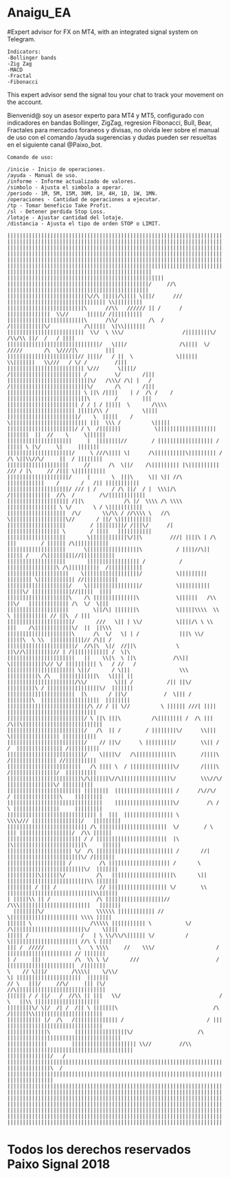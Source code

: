 # Anaigu_EA
#Expert advisor for FX on MT4, with an integrated signal system on Telegram.

    Indicators:
    -Bollinger bands
    -Zig Zag
    -MACD
    -Fractal
    -Fibonacci

This expert advisor send the signal tou your chat to track your movement on the account.

Bienvenid@ soy un asesor experto para MT4 y MT5, configurado con indicadores en bandas Bollinger, ZigZag, regresion Fibonacci, Bull, Bear, Fractales para mercados foraneos y divisas, no olvida leer sobre el manual de uso con el comando /ayuda sugerencias y dudas pueden ser resueltas en el siguiente canal @Paixo_bot.

    Comando de uso:

    /inicio - Inicio de operaciones.
    /ayuda - Manual de uso.
    /informe - Informe actualizado de valores.
    /simbolo - Ajusta el simbolo a operar.
    /periodo - 1M, 5M, 15M, 30M, 1H, 4H, 1D, 1W, 1MN.
    /operaciones - Cantidad de operaciones a ejecutar.
    /tp - Tomar beneficio Take Profit.
    /sl - Detener perdida Stop Loss.
    /lotaje - Ajustar cantidad del lotaje.
    /distancia - Ajusta el tipo de orden STOP o LIMIT.

    ||||||||||||||||||||||||||||||||||||||||||||||||||||||||||||||||||||||||||||||||||||||||||||||||||||||
    ||||||||||||||||||||||||||||||||||||||||||||||||||||||||||||||||||||||||||||||||||||||||||||||||||||||
    ||||||||||||||||||||||||||||||||||||||||||||||||||||||||||||||||||||||||||||||||||||||||||||||||||||||
    ||||||||||||||||||||||||||||||||||||||||||||||||||||||||||||||||||||||||||||||||||||||||||||||||||||||
    ||||||||||||||||||||||||||||||||||||||||||||||||||||||||||||||||||||||||||||||||||||||||||||||||||||||
    ||||||||||||||||||||||||||||||||||||||||||||||||||||||||||||||||||||||||||||||||||||||||||||||||||||||
    |||||||||||||||||||||||||||||||||||||||||||||||    |||||||||||||||||||||||||||||||||||||||||||||||||||
    ||||||||||||||||||||||||||||||||||||||||||||||/     //\ ||||||||||||||||||||||||||||||||||||||||||||||
    ||||||||||||||||||||||||||\//\ |||||/\|||| \|||/      /// |||||||||||||||||||||||||||||||| \\|||||||||
    |||||||||||||||||||||||||\      //\\   ////// || /      / ||||||||||||||  \\//      |||||/ /||||||||||
    |||||||||||||||||||||||||\      /\\/          /\  /      /|||||||||||\/           /\|||||  \|\\|||||||
    |||||||||||||||||||||||||  \\/  \ \\\/                   /||||||||\/            /\\/\\ ||/  /   / ||||
    ||||||||||||||||||||||||||||||/   \|||/                 /\||||  \/ /////       /\  \////|\         |||
    |||||||||||||||||||||||// ||||/   / ||  \              \|||||| \\|||||||   \\///   / \/ /         /|||
    ||||||||||||||||||||||||| \///      \||||/            /||||||||||||||||||||||| /         \/       /|||
    |||||||||||||||||||||||||||\/   /\\\/ /\| |   /       /|||||||||||||||||||||||||\/       /\       /|||
    |||||||||||||||||||||||| \ ||\ /||||    | /  /\ /    / ||||||||||||||||||||||||||\        /        |||
    ||||||||||||||||||||||| / / | / |||||  \       /\\\\ |||||||||||||||||||||| |||||/\\ /           \||||
    |||||||||||||||||||||||/    \  |||||    /        \||||||||||||||||||||||||| |||  \\\ /          \|||||
    ||||||||||||||||||||||/ / \  /|||||||           \|||||||||||||||||||  |||||||  ||  //    \     \||||||
    |||||||||||||||||||||     |  ||||||||//        / |||||||||||||||||| /   ||||| \ |\/     \|     |||||||
    |||||||||||||||||||||/     \ ///\|||| \|      /\||||||||||\||||||||| / /\ \||\\//\/     ||  / ||||||||
    ||||||||||||||||||||     //      /\  \||/    /\||||||||| |\|||||||||| /// / |\     // /||| \||||||||||
    ||||||||||||||||||||/     |       \  |||\     \|| \|| //\  ||||||||||||    /       /   /|| |||||||||||
    ||||||||||||||||||||/ /// | /     / /\ ||/  / |  \\\|/\  /|||||||||||||  //\  /        /\/||||||||||||
    |||||||||||||||||||| /||\             /\ |/  \\\\ /\ \\\\ |||||||||||||||| \ \/       \ / \|||||||||||
    |||||||||||||||||||  /\/       \\/\\ / //\\\\ \   //\  \||||||||||||||||||\//       / ||/ \|||||||||||
    |||||||||||||||||||        / |||||||||/ /|||\/      /| ||||||||||||||||| \        / ||||   |||||||||||
    |||||||||||||||||||       \||||||||||||\/||\         ///| ||||\ | /\ |||        / |||||| /\|||||||||||
    |||||||||||||||||||      \|||||||||||||||||\           / ||||//\|| ||||| /    /\|||||||||//|||||||||||
    |||||||||||||||||||       ||||||||||||||||| /           / ||||||||||||||||\ /\||||||||||  /|||||||||||
    ||||||||||||||||||||    \||||||||||||||||||/           \||||||||| |||||||| \|||||||||||| //|||||||||||
    ||||||||||||||||||||/    \|||||||||||||||||/           \||||||||||  |||||\/ |||||||||||||//|||||  ||||
    ||||||||||||||||||||\    /\ ||||||||||||||\            \||||||   /\\ ||\/   ||||||||||||| /\  \/  \|||
    ||||||||||||||||||||        \||/\| |||||||\            \|||||\\\\  \\      \ ||||||||||| // ||\  / |||
    |||||||||||||||||||||/       ///   \|| | \\/           \||||/\ \ \\ |||    /\||||||||||||\/  ||  ||\\\
    |||||||||||||||||||||\      /\  \/   \| | /             |||\ \\/ |||||\  \ \\  |||||||||||// /\|| /   
    ||||||||||||||||||||||/  //\|\  \|/  //||\             \ ||\//\|||||||||// | /|||||||||||| /  \|\     
    ||||||||||||||||||||||   ||    \\|\  \ ||\            /\\|| \|||||||||||\// \/ |||||||||| \   / //   /
    |||||||||||||||||||||| \||/       / \|||                \\\  ||||||||||\ /\   ||||||||||||\   \|||| ||
    ||||||||||||||||||||||/\\/         \||| /           /|| ||\/ |||||||||\ / |||||||||||||||||\/  |||||||
    ||||||||||||||||||||||  |\       / ||\/            /  \||| /  ||||||||\  |||||||||||||||||||  ||||||||
    ||||||||||||||||||||||||||/\ // / || \//          \ |||||| ///| ||||     |||||||||||||||||||||||||||||
    |||||||||||||||||||||||||/ \ ||\ |||\          /\|||||||| /  /\ |||    /\||\||||||||||||||||||||||||||
    |||||||||||||||||||||||||/   /\  || /        / ||||||||\/      \\|||     \|||||||||||||||| |||||||||||
    |||||||||||||||||||||||||/    // ||\/      \ |||||||||/        \\|| /   /  ||||||||||||||| /||||||||||
    |||||||||||||||||||||||||/    \||||\/   /\||||||||||||\        /||||\    /||||||||||||||| //||||||||||
    ||||||||||||||||||||||||   /\ |||| \  / ||||||||||||||\/       /||||\    /|||||||||||||||/  ||||||||||
    ||||||||||||||||||||||||\/\||||||\//\||||||||||||||||\/        \\\//\/    |||||||||||||||\/ ||||||||||
    |||||||||||||||||||||||| ||||||||  ||||||||||||||||||| /      /\//\/   / |||||||||||||||\    |||||||||
    |||||||||||||||||||||||||||||||    |||||||||||||||||||\/         /\ /  \ |||||||||||||||     |||||||||
    ||||||||||||||||||||||||||||| |  |||  |||||||||||||||| \         \\\\/// ||||||||||||||||/   |||||||||
    |||||||||||||||||||||||||| /\ ||||||||||||||||||||||  \/        / \ ||| |||||||||||||||||/  /\\ ||||||
    |||||||||||||||||||||||| / / |||||||||||||||||||||||  |\         |\|||||||||||||||||||||||\     ||||||
    ||||||||||||||||||||| \/  /\ ||||||||||||||||||||||||| /       //| ||||||||||||||||||||||||\/ /|||||||
    ||||||||||||||||||| /         /\ |||||||||||||||||||| /       \   |||||||||||||||||||||||||\/  |||||||
    ||||||||||\||||||\/          /\   ||||||||||||||||||||\       \|| ||||||||||||||||||||||||||\\ |||||||
    |||||||| / ||| /              // ||||||||||||||||||| \/        \\ ||||||||||||||||||||||||||||\\||||||
    | |||||\\ || /               /\ |||||||||||||||||||//            /\\\|||||||||||||||||||||||   |||||||
      ||||||||\/                 \\\\\\ |||||||||||| //                 \|||||||||||||||||||||| \\\\ |||||
    |||||| \                   /\\\\\ ||||||||||| \           \/     /\|||||||||||||||||||||||\/    \||||
    ||||| /                 /   | \ \\/\\/\|||||| \/          /         \|||||||||||||||||||||| //\ \ ||||
    ||| /  /////           \   \ \\\\     //    \\\/                    / ||||||||||||||||||||| // |||||||
    | /     |||           /\  \\ \ \/       ///                         / ||||||||||||||||||||||  /|||||||
    \    // \|||/        /\\\\|    \/\\/                                 \| |||||||||||||||||||||  |||||||
    // \   |||/     //\/     ||| |\/                                   //\|||||||||||||||||||||||||||||
    |||||| / / ||/   /  //\\ || |||   \\/                                /  \   ||\\ |||||||||||||||||||||
    ||||||||\/ \|/  /| /  /|| \ |||||||\                               /\  /||||||\\||||||||||||||||||||||
    ||||||||||| |/  /\   /|||||||||||||| /                           / ||| |||||||||||||||||||||||||||||||
    |||||||||||||\        |||||||||||||||||\/                     /\ |||||||||||||||||||||||||||||||||||||
    |||||||||||||        ||||||||||||||||||||| \\//         //\\ |||||||||||||||||||||||||||||||||||||||||
    ||||||||||||||/   / ||||||||||||||||||||||||||||||||||||||||||||||||||||||||||||||||||||||||||||||||||
    ||||||||||||||\  / |||||||||||||||||||||||||||||||||||||||||||||||||||||||||||||||||||||||||||||||||||
    |||||||||||||||  |||||||||||||||||||||||||||||||||||||||||||||||||||||||||||||||||||||||||||||||||||||
    ||||||||||||||||||||||||||||||||||||||||||||||||||||||||||||||||||||||||||||||||||||||||||||||||||||||
    ||||||||||||||||||||||||||||||||||||||||||||||||||||||||||||||||||||||||||||||||||||||||||||||||||||||
    ||||||||||||||||||||||||||||||||||||||||||||||||||||||||||||||||||||||||||||||||||||||||||||||||||||||
    ||||||||||||||||||||||||||||||||||||||||||||||||||||||||||||||||||||||||||||||||||||||||||||||||||||||
    ||||||||||||||||||||||||||||||||||||||||||||||||||||||||||||||||||||||||||||||||||||||||||||||||||||||
    ||||||||||||||||||||||||||||||||||||||||||||||||||||||||||||||||||||||||||||||||||||||||||||||||||||||
# Todos los derechos reservados Paixo Signal 2018
